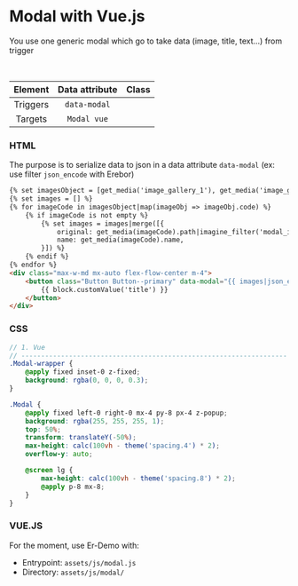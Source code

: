 # Modal with Vue.js

You use one generic modal which go to take data (image, title, text...) from trigger

<br/>

| Element | Data attribute | Class
| :--------: | :-----: | :-----: |
| Triggers | `data-modal` |
| Targets | `Modal vue` |

### HTML
The purpose is to serialize data to json in a data attribute `data-modal` (ex: use filter `json_encode` with Erebor)

``` html
{% set imagesObject = [get_media('image_gallery_1'), get_media('image_gallery_2')] %}
{% set images = [] %}
{% for imageCode in imagesObject|map(imageObj => imageObj.code) %}
    {% if imageCode is not empty %}
        {% set images = images|merge([{
            original: get_media(imageCode).path|imagine_filter('modal_image_main'),
            name: get_media(imageCode).name,
        }]) %}
    {% endif %}
{% endfor %}
<div class="max-w-md mx-auto flex-flow-center m-4">
    <button class="Button Button--primary" data-modal="{{ images|json_encode }}">
        {{ block.customValue('title') }}
    </button>
</div>
```

### CSS 
``` scss
// 1. Vue
// -------------------------------------------------------------------
.Modal-wrapper {
    @apply fixed inset-0 z-fixed;
    background: rgba(0, 0, 0, 0.3);
}

.Modal {
    @apply fixed left-0 right-0 mx-4 py-8 px-4 z-popup;
    background: rgba(255, 255, 255, 1);
    top: 50%;
    transform: translateY(-50%);
    max-height: calc(100vh - theme('spacing.4') * 2);
    overflow-y: auto;

    @screen lg {
        max-height: calc(100vh - theme('spacing.8') * 2);
        @apply p-8 mx-8;
    }
}
```

### VUE.JS
For the moment, use Er-Demo with:
- Entrypoint: `assets/js/modal.js`
- Directory: `assets/js/modal/`
